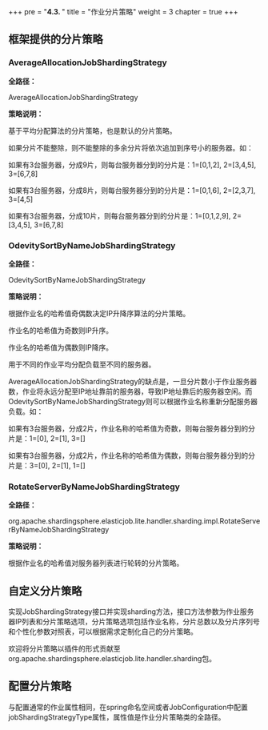 +++
pre = "<b>4.3. </b>"
title = "作业分片策略"
weight = 3
chapter = true
+++

## 框架提供的分片策略

### AverageAllocationJobShardingStrategy

**全路径：**

AverageAllocationJobShardingStrategy

**策略说明：**

基于平均分配算法的分片策略，也是默认的分片策略。

如果分片不能整除，则不能整除的多余分片将依次追加到序号小的服务器。如：

如果有3台服务器，分成9片，则每台服务器分到的分片是：1=[0,1,2], 2=[3,4,5], 3=[6,7,8]

如果有3台服务器，分成8片，则每台服务器分到的分片是：1=[0,1,6], 2=[2,3,7], 3=[4,5]

如果有3台服务器，分成10片，则每台服务器分到的分片是：1=[0,1,2,9], 2=[3,4,5], 3=[6,7,8]

### OdevitySortByNameJobShardingStrategy


**全路径：**

OdevitySortByNameJobShardingStrategy

**策略说明：**

根据作业名的哈希值奇偶数决定IP升降序算法的分片策略。

作业名的哈希值为奇数则IP升序。

作业名的哈希值为偶数则IP降序。

用于不同的作业平均分配负载至不同的服务器。

AverageAllocationJobShardingStrategy的缺点是，一旦分片数小于作业服务器数，作业将永远分配至IP地址靠前的服务器，导致IP地址靠后的服务器空闲。而OdevitySortByNameJobShardingStrategy则可以根据作业名称重新分配服务器负载。如：

如果有3台服务器，分成2片，作业名称的哈希值为奇数，则每台服务器分到的分片是：1=[0], 2=[1], 3=[]

如果有3台服务器，分成2片，作业名称的哈希值为偶数，则每台服务器分到的分片是：3=[0], 2=[1], 1=[]

### RotateServerByNameJobShardingStrategy

**全路径：**

org.apache.shardingsphere.elasticjob.lite.handler.sharding.impl.RotateServerByNameJobShardingStrategy

**策略说明：**

根据作业名的哈希值对服务器列表进行轮转的分片策略。

## 自定义分片策略

实现JobShardingStrategy接口并实现sharding方法，接口方法参数为作业服务器IP列表和分片策略选项，分片策略选项包括作业名称，分片总数以及分片序列号和个性化参数对照表，可以根据需求定制化自己的分片策略。

欢迎将分片策略以插件的形式贡献至org.apache.shardingsphere.elasticjob.lite.handler.sharding包。

## 配置分片策略

与配置通常的作业属性相同，在spring命名空间或者JobConfiguration中配置jobShardingStrategyType属性，属性值是作业分片策略类的全路径。
